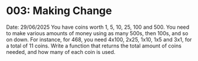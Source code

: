 # 003: Making Change

Date: 29/06/2025
You have coins worth 1, 5, 10, 25, 100 and 500. You need to make various amounts of money using as many 500s, then 100s, and so on down.
For instance, for 468, you need 4x100, 2x25, 1x10, 1x5 and 3x1, for a total of 11 coins.
Write a function that returns the total amount of coins needed, and how many of each coin is used.
